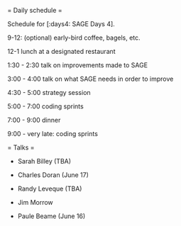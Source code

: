= Daily schedule =

Schedule for [:days4: SAGE Days 4].

9-12: (optional) early-bird coffee, bagels, etc.

12-1 lunch at a designated restaurant

1:30 - 2:30 talk on improvements made to SAGE

3:00 - 4:00 talk on what SAGE needs in order to improve

4:30 - 5:00 strategy session

5:00 - 7:00 coding sprints

7:00 - 9:00 dinner

9:00 - very late:  coding sprints

= Talks =

 * Sarah Billey (TBA)

 * Charles Doran (June 17)

 * Randy Leveque (TBA)

 * Jim Morrow

 * Paule Beame (June 16)
